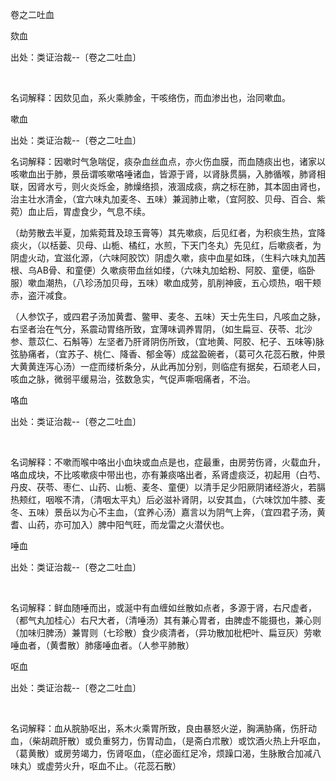 卷之二吐血

欬血

出处：类证治裁--〔卷之二吐血〕

 

名词解释：因欬见血，系火乘肺金，干咳络伤，而血渗出也，治同嗽血。 

嗽血

出处：类证治裁--〔卷之二吐血〕 

名词解释：因嗽时气急喘促，痰杂血丝血点，亦火伤血膜，而血随痰出也，诸家以咳嗽血出于肺，景岳谓咳嗽咯唾诸血，皆源于肾，以肾脉贯膈，入肺循喉，肺肾相联，因肾水亏，则火炎烁金，肺燥络损，液涸成痰，病之标在肺，其本固由肾也，治主壮水清金，（宜六味丸加麦冬、五味）兼润肺止嗽，（宜阿胶、贝母、百合、紫菀）血止后，胃虚食少，气息不续。

（劫劳散去半夏，加紫菀茸及琼玉膏等）其先嗽痰，后见红者，为积痰生热，宜降痰火，（以栝蒌、贝母、山栀、橘红，水煎，下天门冬丸）先见红，后嗽痰者，为阴虚火动，宜滋化源，（六味阿胶饮）阴虚久嗽，痰中血星如珠，（生料六味丸加茜根、乌AB骨、和童便）久嗽痰带血丝如缕，（六味丸加蛤粉、阿胶、童便，临卧服）嗽血潮热，（八珍汤加贝母，五味）嗽血成劳，肌削神疲，五心烦热，咽干颊赤，盗汗减食。

（人参饮子，或四君子汤加黄耆、鳖甲、麦冬、五味）天士先生曰，凡咳血之脉，右坚者治在气分，系震动胃络所致，宜薄味调养胃阴，（如生扁豆、茯苓、北沙参、薏苡仁、石斛等）左坚者乃肝肾阴伤所致，（宜地黄、阿胶、杞子、五味等)脉弦胁痛者，（宜苏子、桃仁、降香、郁金等）成盆盈碗者，（葛可久花蕊石散，仲景大黄黄连泻心汤）一症而缕析条分，从此再加分别，则临症有据矣，石顽老人曰，咳血之脉，微弱平缓易治，弦数急实，气促声嘶咽痛者，不治。

咯血

出处：类证治裁--〔卷之二吐血〕

 

名词解释：不嗽而喉中咯出小血块或血点是也，症最重，由房劳伤肾，火载血升，咯血成块，不比咳嗽痰中带出也，亦有兼痰咯出者，系肾虚痰泛，初起用（白芍、丹皮、茯苓、枣仁、山药、山栀、麦冬、童便）以清手足少阳厥阴诸经游火，若膈热颊红，咽喉不清，（清咽太平丸）后必滋补肾阴，以安其血，（六味饮加牛膝、麦冬、五味）景岳以为心不主血，（宜养心汤）嘉言以为阴气上奔，（宜四君子汤，黄耆、山药，亦可加入）脾中阳气旺，而龙雷之火潜伏也。

唾血

出处：类证治裁--〔卷之二吐血〕

 

名词解释：鲜血随唾而出，或涎中有血缠如丝散如点者，多源于肾，右尺虚者，（都气丸加桂心）右尺大者，（清唾汤）其有兼心胃者，由脾虚不能摄也，兼心则（加味归脾汤）兼胃则（七珍散）食少痰清者，（异功散加枇杷叶、扁豆灰）劳嗽唾血者，（黄耆散）肺痿唾血者。（人参平肺散） 

呕血

出处：类证治裁--〔卷之二吐血〕

 

名词解释：血从脘胁呕出，系木火乘胃所致，良由暴怒火逆，胸满胁痛，伤肝动血，（柴胡疏肝散）或负重努力，伤胃动血，（是斋白朮散）或饮酒火热上升呕血，（葛黄散）或房劳竭力，伤肾呕血，（症必面红足冷，烦躁口渴，生脉散合加减八味丸）或虚劳火升，呕血不止。（花蕊石散）

